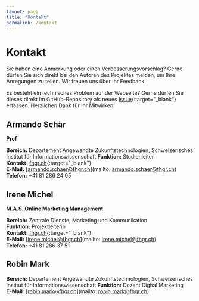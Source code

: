 ```yaml
---
layout: page
title: "Kontakt"
permalink: /kontakt
---
```


# Kontakt

Sie haben eine Anmerkung oder einen Verbesserungsvorschlag? Gerne dürfen Sie sich direkt bei den Autoren des Projektes melden, um Ihre Anregungen zu teilen. Wir freuen uns über Ihr Feedback.

Es besteht ein technisches Problem auf der Webseite? Gerne dürfen Sie dieses direkt im GitHub-Repository als neues [Issue](https://github.com/sandromatter/fhgr-online-marketing-cards/issues){:target="\_blank"} erfassen. Herzlichen Dank für Ihr Mitwirken!

## Armando Schär

**Prof**

**Bereich:** Departement Angewandte Zukunftstechnologien, Schweizerisches Institut für Informationswissenschaft
**Funktion:** Studienleiter  
**Kontakt:** [fhgr.ch](https://www.fhgr.ch/personen/person/schaer-armando/){:target="\_blank"}  
**E-Mail:** [armando.schaer@fhgr.ch](mailto: armando.schaer@fhgr.ch)  
**Telefon:** +41 81 286 24 05

## Irene Michel

**M.A.S. Online Marketing Management**

**Bereich:** Zentrale Dienste, Marketing und Kommunikation  
**Funktion:** Projektleiterin  
**Kontakt:** [fhgr.ch](https://www.fhgr.ch/personen/person/michel-irene/){:target="\_blank"}  
**E-Mail:** [irene.michel@fhgr.ch](mailto: irene.michel@fhgr.ch)  
**Telefon:** +41 81 286 37 51

## Robin Mark

**Bereich:** Departement Angewandte Zukunftstechnologien, Schweizerisches Institut für Informationswissenschaft
**Funktion:** Dozent Digital Marketing  
**E-Mail:** [robin.mark@fhgr.ch](mailto: robin.mark@fhgr.ch)
